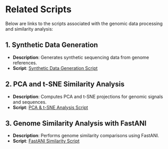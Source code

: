 # Related Scripts

Below are links to the scripts associated with the genomic data processing and similarity analysis:

## 1. **Synthetic Data Generation**
- **Description**: Generates synthetic sequencing data from genome references.
- **Script**: [Synthetic Data Generation Script](fastani_script.sh)

## 2. **PCA and t-SNE Similarity Analysis**
- **Description**: Computes PCA and t-SNE projections for genomic signals and sequences.
- **Script**: [PCA & t-SNE Analysis Script](pca_tsne_similarity.py)

## 3. **Genome Similarity Analysis with FastANI**
- **Description**: Performs genome similarity comparisons using FastANI.
- **Script**: [FastANI Similarity Script](fastani_similarity.sh)


